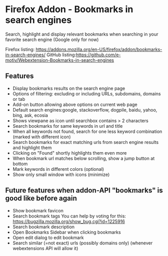 # Firefox Addon - Bookmarks in search engines
Search, highlight and display relevant bookmarks when searching in your favorite search engine (Google only for now)

Firefox listing: https://addons.mozilla.org/en-US/firefox/addon/bookmarks-in-search-engines/
GitHub listing:https://github.com/e-motiv/Webextension-Bookmarks-in-search-engines

## Features
* Display bookmarks results on the search engine page
* Options of filtering: excluding or including URLs, subdomains, domains or tab
* Add-on button allowing above options on current web page
* Default search engines:google, stackoverflow, dogpile, baidu, yahoo, bing, ask, ecosia
* Shows viewpane as icon until searchbox contains > 2 characters
* Search bookmarks for same keywords in url and title 
* When all keywords not found, search for one less keyword combination (marked with different icon)
* Search bookmarks for exact matching urls from search engine results and highlight them
* Clicking on "Found" shortly highlights them even more
* When bookmark url matches below scrolling, show a jump button at bottom
* Mark keywords in different colors (optional)
* Show only small window with icons (minimize)

## Future features when addon-API "bookmarks" is good like before again
* Show bookmark favicon
* Search bookmark tags
	You can help by voting for this: https://bugzilla.mozilla.org/show_bug.cgi?id=1225916
* Search bookmark description
* Open Bookmarks Sidebar when clicking bookmarks
* Open edit dialog to edit bookmark
* Search similar (=not exact) urls (possibly domains only) (whenever webextensions API will allow it)
